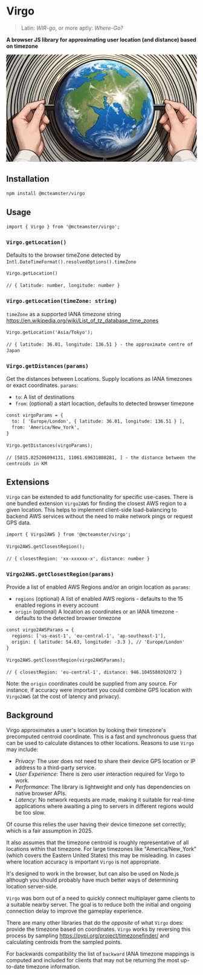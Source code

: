 # Virgo
> Latin: *WIR-go*, or more aptly: *Where-Go?*

**A browser JS library for approximating user location (and distance) based on timezone**

![virgo](./docs/img/virgo.png)

## Installation
```
npm install @mcteamster/virgo
```

## Usage
```
import { Virgo } from '@mcteamster/virgo';
```

### `Virgo.getLocation()`
Defaults to the browser timeZone detected by `Intl.DateTimeFormat().resolvedOptions().timeZone`
```
Virgo.getLocation()

// { latitude: number, longitude: number }
```

### `Virgo.getLocation(timeZone: string)`
`timeZone` as a supported IANA timezone string https://en.wikipedia.org/wiki/List_of_tz_database_time_zones

```
Virgo.getLocation('Asia/Tokyo');

// { latitude: 36.01, longitude: 136.51 } - the approximate centre of Japan
```

### `Virgo.getDistances(params)`
Get the distances between Locations. Supply locations as IANA timezones or exact coordinates. `params`:

- `to`: A list of destinations
- `from`: (optional) a start locaction, defaults to detected browser timezone

```
const virgoParams = {
  to: [ 'Europe/London', { latitude: 36.01, longitude: 136.51 } ],
  from: 'America/New_York',
}

Virgo.getDistances(virgoParams);

// [5815.825206094131, 11061.69631808281, ] - the distance between the centroids in KM
```

## Extensions
`Virgo` can be extended to add functionality for specific use-cases. There is one bundled extension `Virgo2AWS` for finding the closest AWS region to a given location. This helps to implement client-side load-balancing to backend AWS services without the need to make network pings or request GPS data.

```
import { Virgo2AWS } from '@mcteamster/virgo';

Virgo2AWS.getClosestRegion();

// { closestRegion: 'xx-xxxxxx-x', distance: number }
```

### `Virgo2AWS.getClosestRegion(params)`

Provide a list of enabled AWS Regions and/or an origin location as `params`:
- `regions` (optional) A list of enabled AWS regions - defaults to the 15 enabled regions in every account
- `origin` (optional) A location as coordinates or an IANA timezone - defaults to the detected browser timezone

```
const virgo2AWSParams = {
  regions: ['us-east-1', 'eu-central-1', 'ap-southeast-1'],
  origin: { latitude: 54.63, longitude: -3.3 }, // 'Europe/London'
}

Virgo2AWS.getClosestRegion(virgo2AWSParams);

// { closestRegion: 'eu-central-1', distance: 946.1045580392072 }
```

Note: the `origin` coordinates could be supplied from any source. For instance, if accuracy were important you could combine GPS location with `Virgo2AWS` (at the cost of latency and privacy).

## Background
Virgo approximates a user's location by looking their timezone's precomputed centroid coordinate. This is a fast and synchronous guess that can be used to calculate distances to other locations. Reasons to use `Virgo` may include:
- *Privacy*: The user does not need to share their device GPS location or IP address to a third-party service.
- *User Experience*: There is zero user interaction required for Virgo to work.
- *Performance*: The library is lightweight and only has dependencies on native browser APIs.
- *Latency*: No network requests are made, making it suitable for real-time applications where awaiting a ping to servers in different regions would be too slow.

Of course this relies the user having their device timezone set correctly; which is a fair assumption in 2025.

It also assumes that the timezone centroid is roughly representative of all locations within that timezone. For large timezones like "America/New_York" (which covers the Eastern United States) this may be misleading. In cases where location accuracy is important `Virgo` is not appropriate.

It's designed to work in the browser, but can also be used on Node.js although you should probably have much better ways of determining location server-side.

`Virgo` was born out of a need to quickly connect multiplayer game clients to a suitable nearby server. The goal is to reduce both the initial and ongoing connection delay to improve the gameplay experience.

There are many other libraries that do the *opposite* of what `Virgo` does: provide the timezone based on coordinates. `Virgo` works by reversing this process by sampling https://pypi.org/project/timezonefinder/ and calculating centroids from the sampled points.

For backwards compatibility the list of `backward` IANA timezone mappings is computed and included for clients that may not be returning the most up-to-date timezone information.
